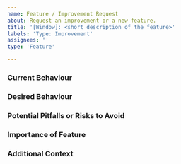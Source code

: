 ```yaml
---
name: Feature / Improvement Request
about: Request an improvement or a new feature.
title: '[Window]: <short description of the feature>'
labels: 'Type: Improvement'
assignees: ''
type: 'Feature'

---
```

<!-- Please write your feature assuming your audience has no prior knowledge of the project to improve inclusivity. -->
### Current Behaviour

<!--- Describe what happens now. What is the current workflow or limitation? -->

### Desired Behaviour

<!--- What you would like to happen? What is the improved workflow or new feature? -->

### Potential Pitfalls or Risks to Avoid

<!--- (Optional) Are there any specific undesired side-effects or regressions that should be avoided with this change?  -->

### Importance of Feature

<!--- Briefly explain why this feature is important or valuable. argue a case for why it should be prioritized. -->

### Additional Context

<!--- Add any other context, screenshots, code snippets, or other examples here -->